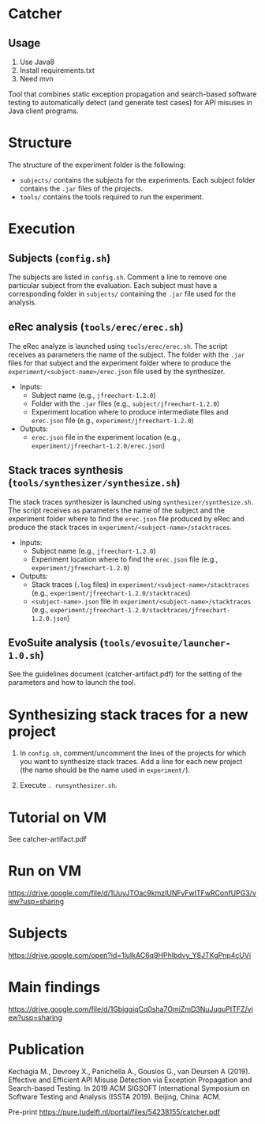 # Catcher

## Usage
1. Use Java8
2. Install requirements.txt
3. Need mvn


Tool that combines static exception propagation and search-based software testing to automatically detect (and generate test cases) for API misuses in Java client programs.

# Structure

The structure of the experiment folder is the following:

- `subjects/` contains the subjects for the experiments. Each subject folder contains the `.jar` files of the projects.
- `tools/` contains the tools required to run the experiment.

# Execution

## Subjects (`config.sh`)

The subjects are listed in `config.sh`. Comment a line to remove one particular subject from the evaluation. Each subject must have a corresponding folder in `subjects/` containing the `.jar` file used for the analysis.

## eRec analysis (`tools/erec/erec.sh`)

The eRec analyze is launched using `tools/erec/erec.sh`. The script receives as parameters the name of the subject. The folder with the `.jar` files for that subject and the experiment folder where to produce the `experiment/<subject-name>/erec.json` file used by the synthesizer.

- Inputs:
  - Subject name (e.g., `jfreechart-1.2.0`)
  - Folder with the `.jar` files (e.g., `subject/jfreechart-1.2.0`)
  - Experiment location where to produce intermediate files and `erec.json` file (e.g., `experiment/jfreechart-1.2.0`)
- Outputs:
  - `erec.json` file in the experiment location (e.g., `experiment/jfreechart-1.2.0/erec.json`)

## Stack traces synthesis (`tools/synthesizer/synthesize.sh`)

The stack traces synthesizer is launched using `synthesizer/synthesize.sh`. The script receives as parameters the name of the subject and the experiment folder where to find the `erec.json` file produced by eRec and produce the stack traces in `experiment/<subject-name>/stacktraces`.

- Inputs:
  - Subject name (e.g., `jfreechart-1.2.0`)
  - Experiment location where to find the `erec.json` file (e.g., `experiment/jfreechart-1.2.0`)
- Outputs:
  - Stack traces (`.log` files) in `experiment/<subject-name>/stacktraces` (e.g., `experiment/jfreechart-1.2.0/stacktraces`)
  - `<subject-name>.json` file in `experiment/<subject-name>/stacktraces` (e.g., `experiment/jfreechart-1.2.0/stacktraces/jfreechart-1.2.0.json`)

## EvoSuite analysis (`tools/evosuite/launcher-1.0.sh`)

See the guidelines document (catcher-artifact.pdf) for the setting of the parameters and how to launch the tool.

# Synthesizing stack traces for a new project

1. In `config.sh`, comment/uncomment the lines of the projects for which you want to synthesize stack traces. Add a line for each new project (the name should be the name used in `experiment/`).

2. Execute `. runsynthesizer.sh`.

# Tutorial on VM

See catcher-artifact.pdf

# Run on VM

https://drive.google.com/file/d/1UuyJTOac9kmzIUNFvFwITFwRConfUPG3/view?usp=sharing

# Subjects

https://drive.google.com/open?id=1luIkAC6q9HPhlbdvy_Y8JTKgPnp4cUVi

# Main findings

https://drive.google.com/file/d/1GbiggiqCq0sha7OmiZmD3NuJuguPITFZ/view?usp=sharing

# Publication

Kechagia M., Devroey X., Panichella A., Gousios G., van Deursen A (2019). Effective and Efficient API Misuse Detection via Exception Propagation and Search-based Testing. In 2019 ACM SIGSOFT International Symposium on Software Testing and Analysis (ISSTA 2019). Beijing, China: ACM.

Pre-print
https://pure.tudelft.nl/portal/files/54238155/catcher.pdf
